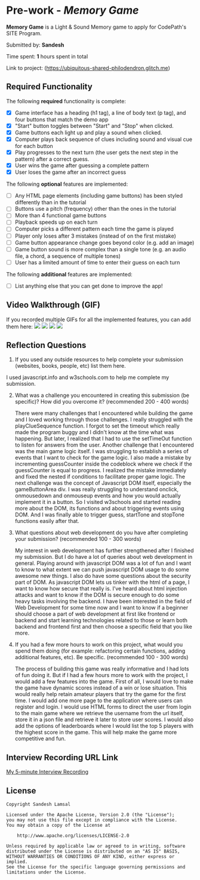# Pre-work - _Memory Game_

**Memory Game** is a Light & Sound Memory game to apply for CodePath's SITE Program.

Submitted by: **Sandesh**

Time spent: **1** hours spent in total

Link to project: (https://ubiquitous-shared-philodendron.glitch.me)

## Required Functionality

The following **required** functionality is complete:

- [x] Game interface has a heading (h1 tag), a line of body text (p tag), and four buttons that match the demo app
- [x] "Start" button toggles between "Start" and "Stop" when clicked.
- [x] Game buttons each light up and play a sound when clicked.
- [x] Computer plays back sequence of clues including sound and visual cue for each button
- [x] Play progresses to the next turn (the user gets the next step in the pattern) after a correct guess.
- [x] User wins the game after guessing a complete pattern
- [x] User loses the game after an incorrect guess

The following **optional** features are implemented:

- [ ] Any HTML page elements (including game buttons) has been styled differently than in the tutorial
- [ ] Buttons use a pitch (frequency) other than the ones in the tutorial
- [ ] More than 4 functional game buttons
- [ ] Playback speeds up on each turn
- [ ] Computer picks a different pattern each time the game is played
- [ ] Player only loses after 3 mistakes (instead of on the first mistake)
- [ ] Game button appearance change goes beyond color (e.g. add an image)
- [ ] Game button sound is more complex than a single tone (e.g. an audio file, a chord, a sequence of multiple tones)
- [ ] User has a limited amount of time to enter their guess on each turn

The following **additional** features are implemented:

- [ ] List anything else that you can get done to improve the app!

## Video Walkthrough (GIF)

If you recorded multiple GIFs for all the implemented features, you can add them here:
![](https://imgur.com/a/eHJAEve.gif)
![](gif2-link-here)
![](gif3-link-here)
![](gif4-link-here)

## Reflection Questions

1. If you used any outside resources to help complete your submission (websites, books, people, etc) list them here.
   
  I used javascript.info and w3schools.com to help me complete my submission.

2. What was a challenge you encountered in creating this submission (be specific)? How did you overcome it? (recommended 200 - 400 words)
   
   There were many challenges that I encountered while building the game and I loved working through those challenges. I really struggled with the playClueSequence function. I forgot to set the timeout which really made the program buggy and I didn't know at the time what was happening. But later, I realized that I had to use the setTimeOut function to listen for answers from the user. Another challenge that I encountered was the main game logic itself. I was struggling to establish a series of events that I want to check for the game logic. I also made a mistake by incrementing guessCounter inside the codeblock where we check if the guessCounter is equal to progress. I realized the mistake immediately and fixed the nested if conditions to facilitate proper game logic. The next challenge was the concept of Javascript DOM itself, especially the gameButtonArea div. I was really struggling to understand onclick, onmousedown and onmouseup events and how you would actually implement it in a button. So I visited w3schools and started reading more about the DOM, its functions and about triggering events using DOM. And I was finally able to trigger guess, startTone and stopTone functions easily after that. 
   

3. What questions about web development do you have after completing your submission? (recommended 100 - 300 words)
   
   My interest in web development has further strengthened after I finished my submission. But I do have a lot of queries about web development in general. Playing around with javascript DOM was a lot of fun and I want to know to what extent we can push javascript DOM usage to do some awesome new things. I also do have some questions about the security part of DOM. As javascript DOM lets us tinker with the html of a page, I want to know how secure that really is. I’ve heard about html injection attacks and want to know if the DOM is secure enough to do some heavy tasks involving the backend. I have been interested in the field of Web Development for some time now and I want to know if a beginner should choose a part of web development at first like frontend or backend and start learning technologies related to those or learn both backend and frontend first and then choose a specific field that you like more. 


4. If you had a few more hours to work on this project, what would you spend them doing (for example: refactoring certain functions, adding additional features, etc). Be specific. (recommended 100 - 300 words)
  
   The process of building this game was really informative and I had lots of fun doing it. But if I had a few hours more to work with the project, I would add a few features into the game. First of all, I would love to make the game have dynamic scores instead of a win or lose situation. This would really help retain amateur players that try the game for the first time. I would add one more page to the application where users can register and login. I would use HTML forms to direct the user from login to the main game where we retrieve the username from the url itself, store it in a json file and retrieve it later to store user scores. I would also add the options of leaderboards where I would list the top 5 players with the highest score in the game. This will help make the game more competitive and fun.



## Interview Recording URL Link

[My 5-minute Interview Recording](https://drive.google.com/file/d/1qQF2nWgexC9_x_t4MFZqfvJRqbSiDVMf/view?usp=sharing)

## License

    Copyright Sandesh Lamsal

    Licensed under the Apache License, Version 2.0 (the "License");
    you may not use this file except in compliance with the License.
    You may obtain a copy of the License at

        http://www.apache.org/licenses/LICENSE-2.0

    Unless required by applicable law or agreed to in writing, software
    distributed under the License is distributed on an "AS IS" BASIS,
    WITHOUT WARRANTIES OR CONDITIONS OF ANY KIND, either express or implied.
    See the License for the specific language governing permissions and
    limitations under the License.
